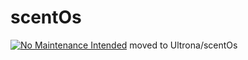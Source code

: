 # scentOs
[![No Maintenance Intended](http://unmaintained.tech/badge.svg)](http://unmaintained.tech/)
moved to Ultrona/scentOs

